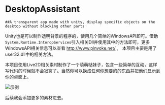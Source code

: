 # DesktopAssistant

	##A transparent app made with unity, display specific objects on the desktop without blocking other parts
	

 


Unity也是可以制作透明背景的程序的，使用几个简单的WindowsAPI即可。借助```System.Runtime.InteropServices```引入相关Dll并使用其中的方法即可，更多WindowsAPI相关信息可以查看 http://www.pinvoke.net/ ， 本项目主要是用了user32.dll中的相关方法。

本项目使用Live2D相关素材制作了一个萌萌哒妹子，包含一些简单的互动，这样写代码的时候就不会寂寞了。当然你可以换成任何你想要的的东西并把他们显示到你的桌面上。

![示例](http://blog.lidonghui.xyz:8080/Github/DesktopAssistant1.jpg)

后续我会添加更多的素材进去。
